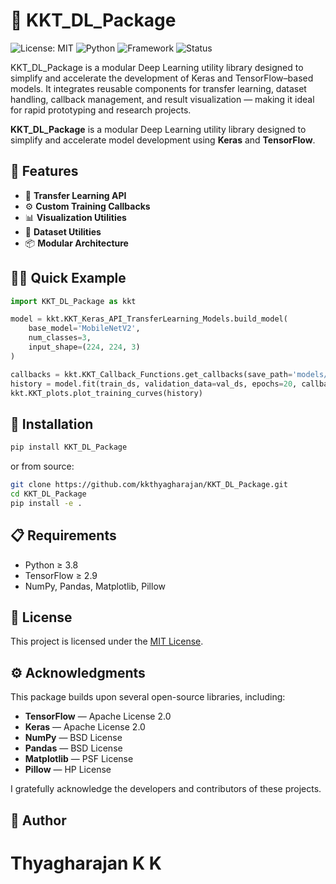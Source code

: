 # 🧠 KKT_DL_Package

![License: MIT](https://img.shields.io/badge/License-MIT-green.svg)
![Python](https://img.shields.io/badge/Python-3.x-blue.svg)
![Framework](https://img.shields.io/badge/Framework-TensorFlow%20%7C%20Keras-orange.svg)
![Status](https://img.shields.io/badge/Status-Active-success.svg)

KKT_DL_Package is a modular Deep Learning utility library designed to simplify and accelerate the development of Keras and TensorFlow–based models. It integrates reusable components for transfer learning, dataset handling, callback management, and result visualization — making it ideal for rapid prototyping and research projects.

**KKT_DL_Package** is a modular Deep Learning utility library designed to simplify and accelerate model development using **Keras** and **TensorFlow**.  

## 🚀 Features

- 🧩 **Transfer Learning API**
- ⚙️ **Custom Training Callbacks**
- 📊 **Visualization Utilities**
- 🧮 **Dataset Utilities**
- 📦 **Modular Architecture**

## 🧑‍💻 Quick Example

```python
import KKT_DL_Package as kkt

model = kkt.KKT_Keras_API_TransferLearning_Models.build_model(
    base_model='MobileNetV2',
    num_classes=3,
    input_shape=(224, 224, 3)
)

callbacks = kkt.KKT_Callback_Functions.get_callbacks(save_path='models/')
history = model.fit(train_ds, validation_data=val_ds, epochs=20, callbacks=callbacks)
kkt.KKT_plots.plot_training_curves(history)
```

## 🧾 Installation

```bash
pip install KKT_DL_Package
```

or from source:

```bash
git clone https://github.com/kkthyagharajan/KKT_DL_Package.git
cd KKT_DL_Package
pip install -e .
```

## 📋 Requirements

- Python ≥ 3.8
- TensorFlow ≥ 2.9
- NumPy, Pandas, Matplotlib, Pillow

## 📜 License

This project is licensed under the [MIT License](LICENSE).

## ⚙️ Acknowledgments

This package builds upon several open-source libraries, including:

- **TensorFlow** — Apache License 2.0  
- **Keras** — Apache License 2.0  
- **NumPy** — BSD License  
- **Pandas** — BSD License  
- **Matplotlib** — PSF License  
- **Pillow** — HP License  

I gratefully acknowledge the developers and contributors of these projects.

## 👤 Author
**Thyagharajan K K**
=======


